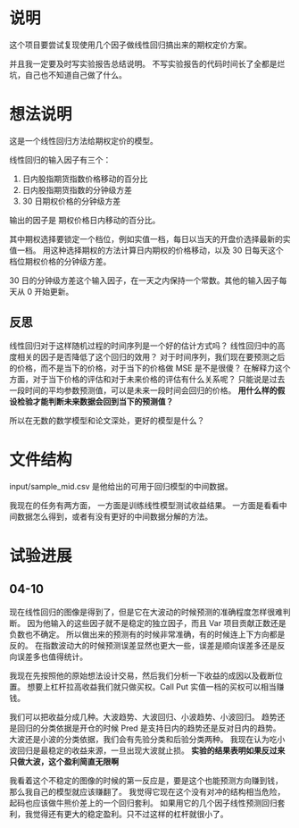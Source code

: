 # 说明
这个项目要尝试复现使用几个因子做线性回归搞出来的期权定价方案。

并且我一定要及时写实验报告总结说明。
不写实验报告的代码时间长了全都是烂坑，自己也不知道自己做了什么。

# 想法说明
这是一个线性回归方法给期权定价的模型。

线性回归的输入因子有三个：

1. 日内股指期货指数价格移动的百分比
1. 日内股指期货指数的分钟级方差
1. 30 日期权价格的分钟级方差

输出的因子是 期权价格日内移动的百分比。

其中期权选择要锁定一个档位，例如实值一档，每日以当天的开盘价选择最新的实值一档。
用这种选择期权的方法计算日内期权的价格移动，以及 30 日每天这个档位期权价格的分钟级方差。

30 日的分钟级方差这个输入因子，在一天之内保持一个常数。其他的输入因子每天从 0 开始更新。

## 反思
线性回归对于这样随机过程的时间序列是一个好的估计方式吗？
线性回归中的高度相关的因子是否降低了这个回归的效用？
对于时间序列，我们现在要预测之后的价格，而不是当下的价格，对于当下的价格做 MSE 是不是很傻？
在解释力这个方面，对于当下价格的评估和对于未来价格的评估有什么关系呢？
只能说是过去一段时间的平均参数预测值，可以是未来一段时间会回归的价格。
**用什么样的假设检验才能判断未来数据会回到当下的预测值？**

所以在无数的数学模型和论文深处，更好的模型是什么？

# 文件结构
input/sample_mid.csv 是他给出的可用于回归模型的中间数据。

我现在的任务有两方面，
一方面是训练线性模型测试收益结果。
一方面是看看中间数据怎么得到，或者有没有更好的中间数据分解的方法。

# 试验进展

## 04-10
现在线性回归的图像是得到了，但是它在大波动的时候预测的准确程度怎样很难判断。
因为他输入的这些因子就不是稳定的独立因子，而且 Var 项目贡献正数还是负数也不确定。
所以做出来的预测有的时候非常准确，有的时候连上下方向都是反的。
在指数波动大的时候预测误差显然也更大一些，误差是顺向误差多还是反向误差多也值得统计。

我现在先按照他的原始想法设计交易，然后我们分析一下收益的成因以及截断位置。
想要上杠杆拉高收益我们就只做买权。Call Put 实值一档的买权可以相当赚钱。

我们可以把收益分成几种。大波趋势、大波回归、小波趋势、小波回归。
趋势还是回归的分类依据是开仓的时候 Pred 是支持日内的趋势还是反对日内的趋势。
大波还是小波的分类依据，我们会有先验分类和后验分类两种。
我现在认为吃小波回归是最稳定的收益来源，一旦出现大波就止损。
**实验的结果表明如果反过来只做大波，这个盈利简直无限啊**

我看着这个不稳定的图像的时候的第一反应是，要是这个也能预测方向赚到钱，
那么我自己的模型就应该赚翻了。
我觉得它现在这个没有对冲的结构相当危险，起码也应该做牛熊价差上的一个回归套利。
如果用它的几个因子线性预测回归套利，我觉得还有更大的稳定盈利。只不过这样的杠杆就很小了。


